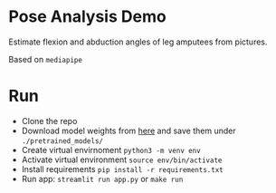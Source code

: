 # Pose Analysis Demo

Estimate flexion and abduction angles of leg amputees from pictures.

Based on `mediapipe`


# Run
  - Clone the repo
  - Download model weights from [here](https://storage.googleapis.com/mediapipe-models/pose_landmarker/pose_landmarker_heavy/float16/latest/pose_landmarker_heavy.task) and save them under `./pretrained_models/`
  - Create virtual envirnoment `python3 -m venv env`
  - Activate virtual environment `source env/bin/activate`
  - Install requirements `pip install -r requirements.txt`
  - Run app: `streamlit run app.py` or `make run`
